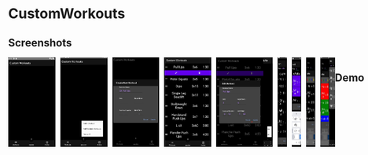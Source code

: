 # CustomWorkouts

## Screenshots
<div style="display:flex;" >
<img  src="screenshots/custom_workouts_home.jpg" width="19%" >
<img style="margin-left:10px;" src="screenshots/custom_workouts_home_menu.jpg" width="19%" >
<img style="margin-left:10px;" src="screenshots/custom_workout_add_workout.jpg" width="19%" >
<img style="margin-left:10px;" src="screenshots/custom_workout_edit_delete_menu.jpg" width="19%" >
<img style="margin-left:10px;" src="screenshots/custom_workout_edit_dialog.jpg" width="19%" >

<div style="display:flex;" >
<img  src="screenshots/custom_workouts_profile_menu.jpg" width="19%" >
<img style="margin-left:10px;" src="screenshots/custom_workout_create_new_profile_dialog1.jpg" width="19%" >
<img style="margin-left:10px;" src="screenshots/custom_workout_create_new_profile_workouts_selected.jpg" width="19%" >
<img style="margin-left:10px;" src="screenshots/custom_workouts_profile_groupworkouts_dialog1.jpg" width="19%" >
<img style="margin-left:10px;" src="screenshots/custom_workouts_profile_groupworkouts_dialog2.jpg" width="19%" >

<div style="display:flex;" >
<img  src="screenshots/custom_workouts_profile_added.jpg" width="19%" >


## Demo

